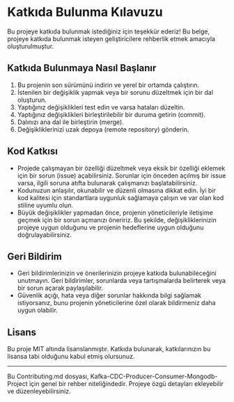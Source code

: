 # Katkıda Bulunma Kılavuzu

Bu projeye katkıda bulunmak istediğiniz için teşekkür ederiz! Bu belge, projeye katkıda bulunmak isteyen geliştiricilere rehberlik etmek amacıyla oluşturulmuştur.

## Katkıda Bulunmaya Nasıl Başlanır

1. Bu projenin son sürümünü indirin ve yerel bir ortamda çalıştırın.
2. İstenilen bir değişiklik yapmak veya bir sorunu düzeltmek için bir dal oluşturun.
3. Yaptığınız değişiklikleri test edin ve varsa hataları düzeltin.
4. Yaptığınız değişiklikleri birleştirilebilir bir duruma getirin (commit).
5. Dalınızı ana dal ile birleştirin (merge).
6. Değişikliklerinizi uzak depoya (remote repository) gönderin.

## Kod Katkısı

- Projede çalışmayan bir özelliği düzeltmek veya eksik bir özelliği eklemek için bir sorun (issue) açabilirsiniz. Sorunlar için önceden açılmış bir issue varsa, ilgili soruna atıfta bulunarak çalışmanızı başlatabilirsiniz.
- Kodunuzun anlaşılır, okunabilir ve düzenli olmasına dikkat edin. İyi bir kod kalitesi için standartlara uygunluk sağlamaya çalışın ve var olan kod stiline uyumlu olun.
- Büyük değişiklikler yapmadan önce, projenin yöneticileriyle iletişime geçmek için bir sorun açmanızı öneririz. Bu şekilde, değişikliklerinizin projeye uygun olduğunu ve projenin hedeflerine uygun olduğunu doğrulayabilirsiniz.

## Geri Bildirim

- Geri bildirimlerinizin ve önerilerinizin projeye katkıda bulunabileceğini unutmayın. Geri bildirimler, sorunlarda veya tartışmalarda belirterek veya bir sorun açarak paylaşılabilir.
- Güvenlik açığı, hata veya diğer sorunlar hakkında bilgi sağlamak istiyorsanız, bunu projenin yöneticilerine özel olarak bildirmeniz daha uygun olabilir.

## Lisans

Bu proje MIT altında lisanslanmıştır. Katkıda bulunarak, katkılarınızın bu lisansa tabi olduğunu kabul etmiş olursunuz.

---

Bu Contributing.md dosyası, Kafka-CDC-Producer-Consumer-Mongodb-Project için genel bir rehber niteliğindedir. Projeye özgü detayları ekleyebilir ve düzenleyebilirsiniz.
